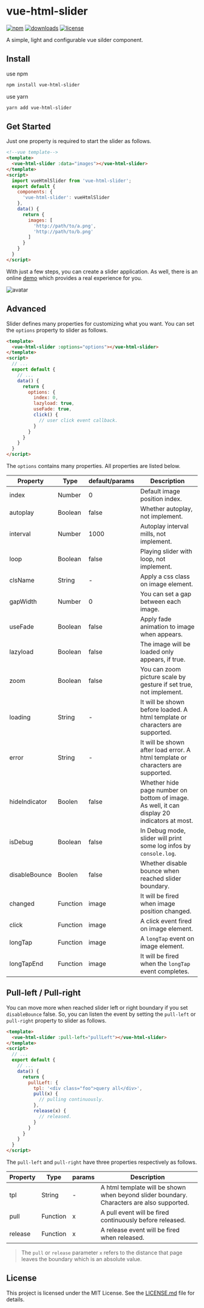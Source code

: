 # vue-html-slider

[![npm][npm]][npm-url] 
[![downloads][downloads]][downloads-url]
[![license][license]][license-url]

A simple, light and configurable vue silder component.

[npm]: https://img.shields.io/npm/v/vue-html-slider.svg
[npm-url]: https://www.npmjs.com/package/vue-html-slider
[downloads]: https://img.shields.io/npm/dm/vue-html-slider.svg
[downloads-url]: https://npmcharts.com/compare/vue-html-slider?minimal=true
[license]: https://img.shields.io/npm/l/vue-html-slider.svg
[license-url]:https://github.com/git-onepixel/vue-html-slider/blob/master/LICENSE

## Install
use npm
``` bash
npm install vue-html-slider
```
use yarn
``` bash
yarn add vue-html-slider
```

## Get Started
Just one property is required to start the slider as follows.
``` html
<!--vue template-->
<template> 
  <vue-html-slider :data="images"></vue-html-slider>
</template>
<script>
  import vueHtmlSlider from 'vue-html-slider';
  export default {
    components: {
      'vue-html-slider': vueHtmlSlider
    },
    data() {
      return {
        images: [
          'http://path/to/a.png',
          'http://path/to/b.png'
        ]
      }
    }
  }
</script>
```
With just a few steps, you can create a slider application. As well, there is an online [demo](https://git-onepixel.github.io/vue-html-slider/index.html) which provides a real experience for you. 

![avatar](https://git-onepixel.github.io/vue-html-slider/qrcode.png)
 
## Advanced
Slider defines many properties for customizing what you want. You can set the `options` property to slider as follows.

``` html
<template> 
  <vue-html-slider :options="options"></vue-html-slider>
</template>
<script>
  // ...
  export default {
    // ...
    data() {
      return {
        options: {
          index: 0,
          lazyload: true,
          useFade: true,
          click() {
            // user click event callback.
          }
        }
      }
    }
  }
</script>
```

The `options` contains many properties. All properties are listed below.

| Property | Type | default/params | Description | 
| ------ | ------ | ------ | ------ | 
| index | Number | 0 |  Default image position index. |
| autoplay | Boolean | false | Whether autoplay, not implement. |
| interval | Number | 1000 |  Autoplay interval mills, not implement. |
| loop | Boolean | false | Playing slider with loop, not implement. |
| clsName | String | - | Apply a css class on image element. | 
| gapWidth | Number | 0 | You can set a gap between each image.|
| useFade | Boolean | false | Apply fade animation to image when appears. |
| lazyload | Boolean | false | The image will be loaded only appears, if true. |
| zoom | Boolean | false | You can zoom picture scale by gesture if set true, not implement.|
| loading | String | - | It will be shown before loaded. A html template or characters are supported.| 
| error | String | - | It will be shown after load error. A html template or characters are supported.|   
| hideIndicator | Boolen | false | Whether hide page number on bottom of image. As well, it can display 20 indicators at most.| 
| isDebug | Boolean | false | In Debug mode, slider will print some log infos by `console.log`. |
| disableBounce | Boolen | false | Whether disable bounce when reached slider boundary. |
| changed | Function | image |  It will be fired when image position changed. |
| click | Function | image | A click event fired on image element. |
| longTap | Function | image |  A `longTap` event on image element. |
| longTapEnd | Function | image | It will be fired when the `longTap` event completes. |

## Pull-left / Pull-right
You can move more when reached slider left or right boundary if you set `disableBounce` false. So, you can listen the event by setting the `pull-left` or `pull-right` property to slider as follows.

``` html
<template>
  <vue-html-slider :pull-left="pullLeft"></vue-html-slider>
</template>
<script>
  // ...
  export default {
    // ...
    data() {
      return {
        pullLeft: {
          tpl: '<div class="foo">query all</div>',
          pull(x) {
            // pulling continuously.
          },
          release(x) {
            // released.
          }
        }
      }
    }
  }
</script>
```
The `pull-left` and `pull-right` have three properties respectively as follows.

| Property | Type | params | Description | 
| ------ | ------ | ------ | ------ | 
| tpl | String | - |  A html template will be shown when beyond slider boundary. Characters are also supported. |
| pull | Function | x | A pull event will be fired continuously before released. |
| release | Function | x | A release event will be fired when released. |

> The `pull` or `release` parameter `x` refers to the distance that page leaves the boundary which is an absolute value.

## License
This project is licensed under the MIT License.
See the [LICENSE.md](https://github.com/git-onepixel/vue-html-slider/blob/master/LICENSE) file for details.